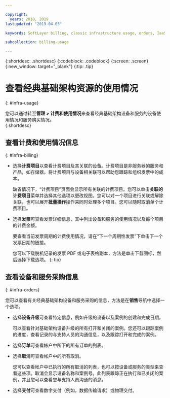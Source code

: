```yaml
---

copyright:
  years: 2018, 2019
lastupdated: "2019-04-05"

keywords: SoftLayer billing, classic infrastructure usage, orders, IaaS usage, invoice

subcollection: billing-usage

---
```


{:shortdesc: .shortdesc}
{:codeblock: .codeblock}
{:screen: .screen}
{:new_window: target="_blank"}
{:tip: .tip}


# 查看经典基础架构资源的使用情况
{: #infra-usage}

您可以通过转至**管理 > 计费和使用情况**来查看经典基础架构设备和服务的设备使用情况和服务购买情况。  
{:shortdesc}

## 查看计费和使用情况信息
{: #infra-billing}

* 选择**计费项目**以查看计费项目及其关联的设备。计费项目是非服务器的服务和产品，如存储器。将计费项目与设备相关联可以帮助您跟踪和组织发票中的成本。

  缺省情况下，“计费项目”页面会显示所有关联的计费项目。您可以单击**关联的计费项目**菜单并选择其他选项以更改视图。您可以对一个项目进行关联或解除关联，也可以展开**批量操作**操作来同时处理多个项目。您可以随时取消单个计费项目。
* 选择**发票**可查看发票详细信息，其中列出设备和服务的使用情况以及每个项目的计费金额。

   要查看当前发票周期的计费使用情况，请在“下一个周期性发票”下单击下一个发票日期的链接。

   您可以下载脱机记录的发票 PDF 或电子表格副本，方法是单击下载图标，然后选择下载选项。
   {: tip}

## 查看设备和服务采购信息
{: #infra-orders}

您可以查看有关经典基础架构设备和服务采购的信息，方法是在**销售**导航中选择一个选项。

* 选择**设备升级**可查看特定信息，例如升级的设备以及案例的创建和完成日期。

  可以查看针对基础架构设备升级的所有打开和关闭的案例。您还可以跟踪案例的进度，查看记录的与支持人员的沟通信息，以及跟踪打开和完成的案例。
* 选择**订单**可查看帐户中所下的所有订单的列表。
* 选择**取消**可查看帐户中的所有取消。

  您可以查看帐户中已执行的所有取消的列表，也可以按设备或服务的类型来查看这些项。取消会显示设备名称和案例号。此列表跟踪正在执行和已关闭的案例，并且您可以查看您与支持人员沟通的消息。  
* 选择**交付**可查看数字交付（例如，数据传输请求）或物理交付。
